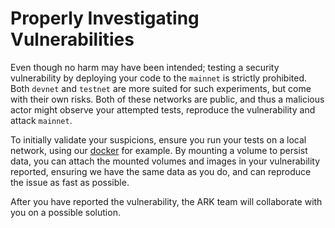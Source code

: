# Properly Investigating Vulnerabilities

Even though no harm may have been intended; testing a security vulnerability by deploying your code to the `mainnet` is strictly prohibited. Both `devnet` and `testnet` are more suited for such experiments, but come with their own risks. Both of these networks are public, and thus a malicious actor might observe your attempted tests, reproduce the vulnerability and attack `mainnet`.

To initially validate your suspicions, ensure you run your tests on a local network, using our [docker](/guidebook/core/docker.md) for example. By mounting a volume to persist data, you can attach the mounted volumes and images in your vulnerability reported, ensuring we have the same data as you do, and can reproduce the issue as fast as possible.

After you have reported the vulnerability, the ARK team will collaborate with you on a possible solution.
